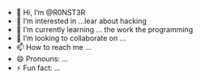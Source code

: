 - 👋 Hi, I’m @R0NST3R
- 👀 I’m interested in ...lear about hacking
- 🌱 I’m currently learning ... the work the programming
- 💞️ I’m looking to collaborate on ...
- 📫 How to reach me ...
- 😄 Pronouns: ...
- ⚡ Fun fact: ...

<!---
R0NST3R/R0NST3R is a ✨ special ✨ repository because its `README.md` (this file) appears on your GitHub profile.
You can click the Preview link to take a look at your changes.
--->
